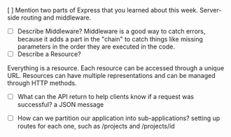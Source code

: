  [ ] Mention two parts of Express that you learned about this week.
        Server-side routing and middleware.


- [ ] Describe Middleware?
       Middleware is a good way to catch errors, because it adds a
       part in the "chain" to catch things like missing parameters in the order they are executed in the code.
- [ ] Describe a Resource?

Everything is a resource. Each resource can be accessed through a unique URL. Resources can have multiple representations and can be managed through HTTP methods.

- [ ] What can the API return to help clients know if a request was successful?
a JSON message

- [ ] How can we partition our application into sub-applications?
 setting up routes for each one, such as /projects and /projects/id